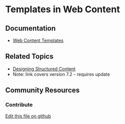 # Templates in Web Content

## Documentation

* [Web Content Templates](https://learn.liferay.com/dxp/latest/en/content-authoring-and-management/web-content/web-content-templates.html)

## Related Topics

* [Designing Structured Content](https://portal.liferay.dev/docs/7-2/user/-/knowledge_base/u/designing-uniform-content)
* Note: link covers version 7.2 - requires update

## Community Resources


### Contribute

[Edit this file on github](https://github.com/olafk/controlpanel-documentation-docs/blob/master/md/73en/com_liferay_journal_web_portlet_JournalPortlet/edit_ddm_template.jsp.md)

